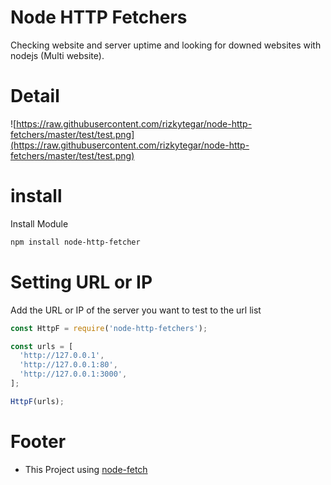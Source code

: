 # Node HTTP Fetchers
Checking website and server uptime and looking for downed websites with nodejs (Multi website).

# Detail
![https://raw.githubusercontent.com/rizkytegar/node-http-fetchers/master/test/test.png](https://raw.githubusercontent.com/rizkytegar/node-http-fetchers/master/test/test.png)
# install
Install Module
```bash
npm install node-http-fetcher
``` 
# Setting URL or IP
Add the URL or IP of the server you want to test to the url list
```js
const HttpF = require('node-http-fetchers');

const urls = [
  'http://127.0.0.1',
  'http://127.0.0.1:80',
  'http://127.0.0.1:3000',
];

HttpF(urls); 
```

# Footer
- This Project using [node-fetch](https://www.npmjs.com/package/node-fetch)

